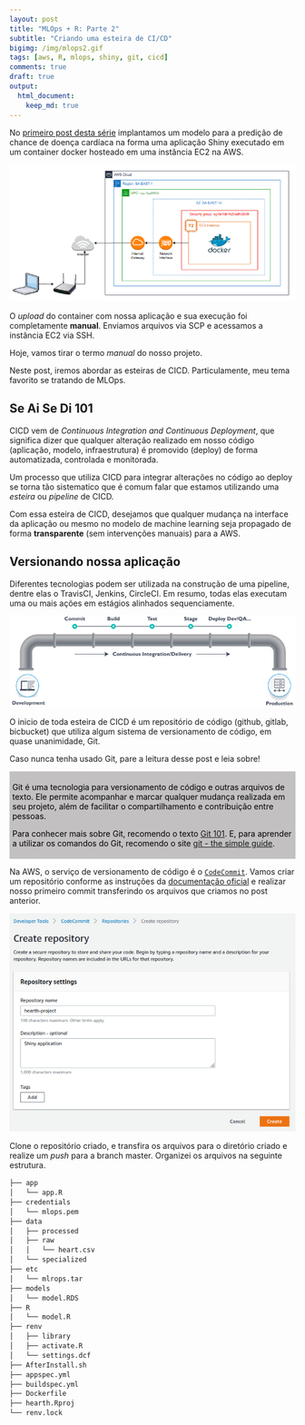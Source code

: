 ```yaml
---
layout: post
title: "MLOps + R: Parte 2"
subtitle: "Criando uma esteira de CI/CD"
bigimg: /img/mlops2.gif
tags: [aws, R, mlops, shiny, git, cicd]
comments: true
draft: true
output:
  html_document:
    keep_md: true
---
```


No [primeiro post desta série](https://blog.adelmofilho.com/2020-09-30-mlops1/) implantamos um modelo para a predição de chance de doença cardíaca na forma uma aplicação Shiny executado em um container docker hosteado em uma instância EC2 na AWS.

![](../img/draw.png)

O *upload* do container com nossa aplicação e sua execução foi completamente **manual**. Enviamos arquivos via SCP e acessamos a instância EC2 via SSH.

Hoje, vamos tirar o termo *manual* do nosso projeto.

Neste post, iremos abordar as esteiras de CICD. Particulamente, meu tema favorito se tratando de MLOps.

## Se Ai Se Di 101

CICD vem de *Continuous Integration and Continuous Deployment*, que significa dizer que qualquer alteração realizado em nosso código (aplicação, modelo, infraestrutura) é promovido (deploy) de forma automatizada, controlada e monitorada.

Um processo que utiliza CICD para integrar alterações no código ao deploy se torna tão sistematico que é comum falar que estamos utilizando uma *esteira* ou *pipeline* de CICD.

Com essa esteira de CICD, desejamos que qualquer mudança na interface da aplicação ou mesmo no modelo de machine learning seja propagado de forma **transparente** (sem intervenções manuais) para a AWS.

## Versionando nossa aplicação

Diferentes tecnologias podem ser utilizada na construção de uma pipeline, dentre elas o TravisCI, Jenkins, CircleCI. Em resumo, todas elas executam uma ou mais ações em estágios alinhados sequenciamente.

![](../img/pipeline.png)

O inicio de toda esteira de CICD é um repositório de código (github, gitlab, bicbucket) que utiliza algum sistema de versionamento de código, em quase unanimidade, Git.

Caso nunca tenha usado Git, pare a leitura desse post e leia sobre!

<div class="panel" style = "display: inline-block; background: #c2c0c0; padding: 5px;">
  
  <p style = "color: black">
  Git é uma tecnologia para versionamento de código e outras arquivos de texto. Ele permite acompanhar e marcar qualquer mudança realizada em seu projeto, além de facilitar o compartilhamento e contribuição entre pessoas.
  </p>
  
  <p style = "color: black">
  Para conhecer mais sobre Git, recomendo o texto <a href = "https://medium.com/@itswisdomagain/git-101-introduction-to-git-for-newbies-bb14f6f9fc1">Git 101</a>. E, para aprender a utilizar os comandos do Git, recomendo o site <a href="https://rogerdudler.github.io/git-guide/">git - the simple guide</a>.
  </p>
</div>
  
Na AWS, o serviço de versionamento de código é o [`CodeCommit`](). Vamos criar um repositório conforme as instruções da [documentação oficial](https://docs.aws.amazon.com/codecommit/latest/userguide/getting-started.html) e realizar nosso primeiro commit transferindo os arquivos que criamos no post anterior.

![](../img/codecommit.png)

Clone o repositório criado, e transfira os arquivos para o diretório criado e realize um *push* para a branch master. Organizei os arquivos na seguinte estrutura.

```sh
├── app
│   └── app.R
├── credentials
│   └── mlops.pem
├── data
│   ├── processed
│   ├── raw
│   │   └── heart.csv
│   └── specialized
├── etc
│   └── mlrops.tar
├── models
│   └── model.RDS
├── R
│   └── model.R
├── renv
│   ├── library
│   ├── activate.R
│   └── settings.dcf
├── AfterInstall.sh
├── appspec.yml
├── buildspec.yml
├── Dockerfile
├── hearth.Rproj
└── renv.lock
```


